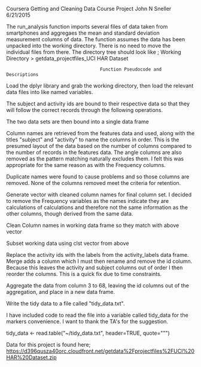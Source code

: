 Coursera Getting and Cleaning Data Course Project
John N Sneller
6/21/2015

The run_analysis function imports several files of data taken from smartphones and aggregaes the mean and standard deviation measurement columns of data. The function assumes the data has been unpacked into the working directory. There is no need to move the individual files from there. The directory tree should look like ; Working Directory
                                                                                        > getdata_projectfiles_UCI HAR Dataset


                                       Function Pseudocode and Descriptions
Load the dplyr library and grab the working directory, then load the relevant data files into like named variables. 

The subject and activity ids are bound to their respective data so that they will follow the correct records through the following operations. 

The two data sets are then bound into a single data frame

Column names are retrieved from the features data and used, along with the titles "subject" and "activity" to name the columns in order. This is the presumed layout of the data based on the number of columns compared to the number of records in the features data. The angle columns are also removed as the pattern matching naturally excludes them. I felt this was appropriate for the same reason as with the Frequency columns. 

Duplicate names were found to cause problems and so those columns are removed. None of the columns removed meet the criteria for retention.

Generate vector with cleaned column names for final column set. I decided to remove the Frequency variables as the names indicate they are calculations of calculations and therefore not the same information as the other columns, though derived from the same data. 

Clean Column names in working data frame so they match with above vector

Subset working data using clst vector from above

Replace the activity ids with the labels from the activity_labels data frame. Merge adds a column which I must then rename and remove the id column. Because this leaves the activity and subject columns out of order I then reorder the columns. This is a quick fix due to time constraints.

Aggregate the data from column 3 to 68, leaving the id columns out of the aggregation, and place in a new data frame.

Write the tidy data to a file called "tidy_data.txt".


I have included code to read the file into a variable called tidy_data for the markers convenience. I want to thank the TA's for the suggestion.

tidy_data <- read.table("~/tidy_data.txt", header=TRUE, quote="\"")

Data for this project is found here; https://d396qusza40orc.cloudfront.net/getdata%2Fprojectfiles%2FUCI%20HAR%20Dataset.zip 
